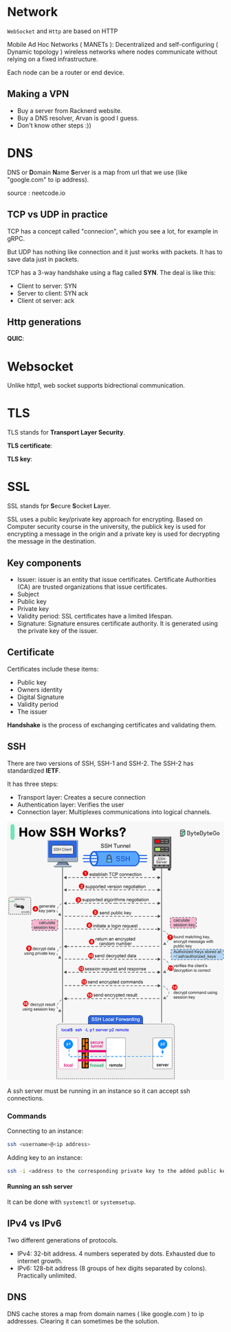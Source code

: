# Network

`WebSocket` and `Http` are based on HTTP

Mobile Ad Hoc Networks ( MANETs ): Decentralized and self-configuring ( Dynamic topology ) wireless networks where nodes communicate without relying on a fixed infrastructure.

Each node can be a router or end device.

## Making a VPN

- Buy a server from Racknerd website.
- Buy a DNS resolver, Arvan is good I guess.
- Don't know other steps :))

# DNS 

DNS or **D**omain **N**ame **S**erver is a map from url that we use (like "google.com" to ip address).

source : neetcode.io

## TCP vs UDP in practice

TCP has a concept called "connecion", which you see a lot, for example in gRPC.

But UDP has nothing like connection and it just works with packets. It has to save data just in packets.

TCP has a 3-way handshake using a flag called **SYN**. The deal is like this:
- Client to server: SYN
- Server to client: SYN ack
- Client ot server: ack

## Http generations

**QUIC**: 

# Websocket 

Unlike http1, web socket supports bidrectional communication.

# TLS

TLS stands for **Transport Layer Security**.

**TLS certificate**:

**TLS key**:

# SSL

SSL stands fpr **S**ecure **S**ocket **L**ayer.

SSL uses a public key/private key approach for encrypting. Based on Computer security course in the university, the publick key is used for encrypting a message in the origin and a private key is used for decrypting the message in the destination.

## Key components

- Issuer: issuer is an entity that issue certificates. Certificate Authorities (CA) are trusted organizations that issue certificates.
- Subject
- Public key
- Private key
- Validity period: SSL certificates have a limited lifespan.
- Signature: Signature ensures certificate authority. It is generated using the private key of the issuer.  

## Certificate

Certificates include these items:
- Public key
- Owners identity
- Digital Signature
- Validity period
- The issuer

**Handshake** is the process of exchanging certificates and validating them. 

## SSH

There are two versions of SSH, SSH-1 and SSH-2. The SSH-2 has standardized **IETF**.

It has three steps:
- Transport layer: Creates a secure connection
- Authentication layer: Verifies the user
- Connection layer: Multiplexes communications into logical channels.

<img src="https://github.com/parsaeisa/Notes/blob/main/Network/image/how%20SSH%20works.gif">

A ssh server must be running in an instance so it can accept ssh connections.

### Commands

Connecting to an instance:
```bash
ssh <username>@<ip address>
```

Adding key to an instance:
```bash
ssh -i <address to the corresponding private key to the added public key to the server> <username>@<ip address>
```

#### Running an ssh server
It can be done with `systemctl` or `systemsetup`.

## IPv4 vs IPv6

Two different generations of protocols.
- IPv4: 32-bit address. 4 numbers seperated by dots. Exhausted due to internet growth.
- IPv6: 128-bit address (8 groups of hex digits separated by colons). Practically unlimited.

## DNS

DNS cache stores a map from domain names ( like google.com ) to ip addresses.
Clearing it can sometimes be the solution.
